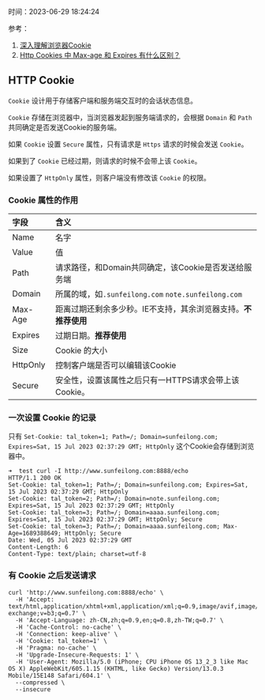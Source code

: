 时间：2023-06-29 18:24:24

参考：

1. [深入理解浏览器Cookie](https://github.com/huzhao0316/articals/wiki/%E6%B7%B1%E5%85%A5%E7%90%86%E8%A7%A3%E6%B5%8F%E8%A7%88%E5%99%A8Cookie)
1. [Http Cookies 中 Max-age 和 Expires 有什么区别？](https://jiapan.me/2017/cookies-max-age-vs-expires/)

## HTTP Cookie

`Cookie` 设计用于存储客户端和服务端交互时的会话状态信息。

`Cookie` 存储在浏览器中，当浏览器发起到服务端请求的，会根据 `Domain` 和 `Path` 共同确定是否发送Cookie的服务端。

如果 `Cookie` 设置 `Secure` 属性，只有请求是 `Https` 请求的时候会发送 `Cookie`。

如果到了 `Cookie` 已经过期，则请求的时候不会带上该 `Cookie`。

如果设置了 `HttpOnly` 属性，则客户端没有修改该 `Cookie` 的权限。

### Cookie 属性的作用

|字段|含义|
|:-|:-|
|Name|名字|
|Value|值|
|Path|请求路径，和Domain共同确定，该Cookie是否发送给服务端|
|Domain|所属的域，如`.sunfeilong.com` `note.sunfeilong.com`|
|Max-Age|距离过期还剩余多少秒。IE不支持，其余浏览器支持。**不推荐使用**|
|Expires|过期日期。**推荐使用**|
|Size|Cookie 的大小|
|HttpOnly|控制客户端是否可以编辑该Cookie|
|Secure|安全性，设置该属性之后只有一HTTPS请求会带上该Cookie。|

### 一次设置 Cookie 的记录

只有 `Set-Cookie: tal_token=1; Path=/; Domain=sunfeilong.com; Expires=Sat, 15 Jul 2023 02:37:29 GMT; HttpOnly` 这个Cookie会存储到浏览器中。

```shell
➜  test curl -I http://www.sunfeilong.com:8888/echo
HTTP/1.1 200 OK
Set-Cookie: tal_token=1; Path=/; Domain=sunfeilong.com; Expires=Sat, 15 Jul 2023 02:37:29 GMT; HttpOnly
Set-Cookie: tal_token=2; Path=/; Domain=note.sunfeilong.com; Expires=Sat, 15 Jul 2023 02:37:29 GMT; HttpOnly
Set-Cookie: tal_token=3; Path=/; Domain=aaaa.sunfeilong.com; Expires=Sat, 15 Jul 2023 02:37:29 GMT; HttpOnly; Secure
Set-Cookie: tal_token=3; Path=/; Domain=aaaa.sunfeilong.com; Max-Age=1689388649; HttpOnly; Secure
Date: Wed, 05 Jul 2023 02:37:29 GMT
Content-Length: 6
Content-Type: text/plain; charset=utf-8
```

### 有 Cookie 之后发送请求

```shell
curl 'http://www.sunfeilong.com:8888/echo' \
  -H 'Accept: text/html,application/xhtml+xml,application/xml;q=0.9,image/avif,image/webp,image/apng,*/*;q=0.8,application/signed-exchange;v=b3;q=0.7' \
  -H 'Accept-Language: zh-CN,zh;q=0.9,en;q=0.8,zh-TW;q=0.7' \
  -H 'Cache-Control: no-cache' \
  -H 'Connection: keep-alive' \
  -H 'Cookie: tal_token=1' \
  -H 'Pragma: no-cache' \
  -H 'Upgrade-Insecure-Requests: 1' \
  -H 'User-Agent: Mozilla/5.0 (iPhone; CPU iPhone OS 13_2_3 like Mac OS X) AppleWebKit/605.1.15 (KHTML, like Gecko) Version/13.0.3 Mobile/15E148 Safari/604.1' \
  --compressed \
  --insecure
```



